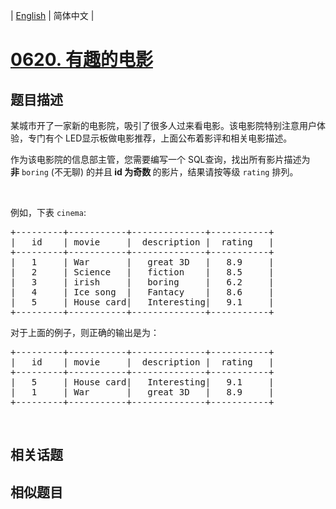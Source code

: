 
| [English](README_EN.md) | 简体中文 |
# [0620. 有趣的电影](https://leetcode-cn.com/problems/not-boring-movies/)
## 题目描述
<p>某城市开了一家新的电影院，吸引了很多人过来看电影。该电影院特别注意用户体验，专门有个 LED显示板做电影推荐，上面公布着影评和相关电影描述。</p>

<p>作为该电影院的信息部主管，您需要编写一个 SQL查询，找出所有影片描述为<strong>非</strong>&nbsp;<code>boring</code>&nbsp;(不无聊)&nbsp;的并且<strong> id 为奇数&nbsp;</strong>的影片，结果请按等级 <code>rating</code> 排列。</p>

<p>&nbsp;</p>

<p>例如，下表 <code>cinema</code>:</p>

<pre>
+---------+-----------+--------------+-----------+
|   id    | movie     |  description |  rating   |
+---------+-----------+--------------+-----------+
|   1     | War       |   great 3D   |   8.9     |
|   2     | Science   |   fiction    |   8.5     |
|   3     | irish     |   boring     |   6.2     |
|   4     | Ice song  |   Fantacy    |   8.6     |
|   5     | House card|   Interesting|   9.1     |
+---------+-----------+--------------+-----------+
</pre>

<p>对于上面的例子，则正确的输出是为：</p>

<pre>
+---------+-----------+--------------+-----------+
|   id    | movie     |  description |  rating   |
+---------+-----------+--------------+-----------+
|   5     | House card|   Interesting|   9.1     |
|   1     | War       |   great 3D   |   8.9     |
+---------+-----------+--------------+-----------+
</pre>

<p>&nbsp;</p>

## 相关话题

## 相似题目

